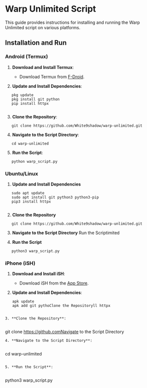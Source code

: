

# Warp Unlimited Script

This guide provides instructions for installing and running the Warp Unlimited script on various platforms.

## Installation and Run

### Android (Termux)

1. **Download and Install Termux**:
   - Download Termux from [F-Droid](https://f-droid.org/en/packages/com.termux/).

2. **Update and Install Dependencies**:
   
```
   pkg update
   pkg install git python
   pip install httpx
   
  ```

3. **Clone the Repository**:
   
```
   git clone https://github.com/White9shadow/warp-unlimited.git
  ```

4. **Navigate to the Script Directory**:
   
```
   cd warp-unlimited
  ```

5. **Run the Script**:
   
```
   python warp_script.py
  ```

### Ubuntu/Linux

1. **Update and Install Dependencies**
   
```
   sudo apt update
   sudo apt install git python3 python3-pip
   pip3 install httpx
   
  ```

2. **Clone the Repository**
   
```
   git clone https://github.com/White9shadow/warp-unlimited.git
  ```

3. **Navigate to the Script Directory**
   Run the Scriptimited
  

4. **Run the Script**
   
```
   python3 warp_script.py
  ```

### iPhone (iSH)

1. **Download and Install iSH**:
   - Download iSH from the [App Store](https://apps.apple.com/us/app/ish-shell/id1436902243).

2. **Update and Install Dependencies**:
   
   ```
   apk update
   apk add git pythoClone the Repositoryll httpx
  ```

3. **Clone the Repository**:
   
```
   git clone https://github.comNavigate to the Script Directory
```
4. **Navigate to the Script Directory**:
   
```
   cd warp-unlimited
  ```

5. **Run the Script**:
   
```
   python3 warp_script.py
```
